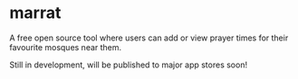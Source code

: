 # marrat

A free open source tool where users can add or view prayer times for their favourite mosques near them. 

Still in development, will be published to major app stores soon! 
